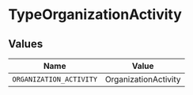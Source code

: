 # TypeOrganizationActivity


## Values

| Name                    | Value                   |
| ----------------------- | ----------------------- |
| `ORGANIZATION_ACTIVITY` | OrganizationActivity    |